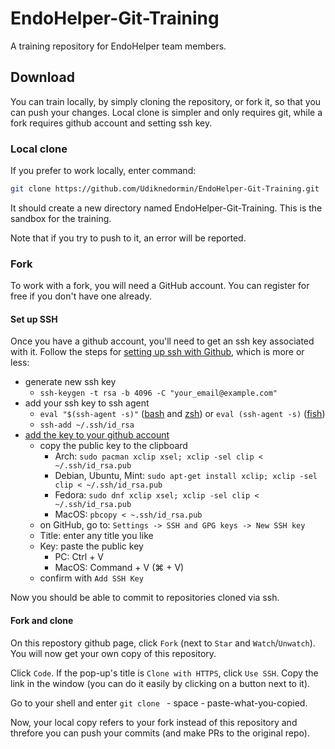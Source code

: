 # EndoHelper-Git-Training
A training repository for EndoHelper team members.

## Download
You can train locally, by simply cloning the repository, or fork it, so that
you can push your changes. Local clone is simpler and only requires git,
while a fork requires github account and setting ssh key.

### Local clone
If you prefer to work locally, enter command:

```bash
git clone https://github.com/Udiknedormin/EndoHelper-Git-Training.git
```

It should create a new directory named EndoHelper-Git-Training.
This is the sandbox for the training. 

Note that if you try to push to it, an error will be reported.

### Fork
To work with a fork, you will need a GitHub account. You can register for
free if you don't have one already.

#### Set up SSH
Once you have a github account, you'll need to get an ssh key associated
with it. Follow the steps for
[setting up ssh with Github](https://docs.github.com/en/github/authenticating-to-github/connecting-to-github-with-ssh),
which is more or less:
 * generate new ssh key
   * `ssh-keygen -t rsa -b 4096 -C "your_email@example.com"`
 * add your ssh key to ssh agent
   * `eval "$(ssh-agent -s)"` ([bash](https://www.gnu.org/software/bash/) and
     [zsh](http://www.zsh.org/)) or
     `eval (ssh-agent -s)` ([fish](https://fishshell.com/))
   * `ssh-add ~/.ssh/id_rsa`
 * [add the key to your github account](https://docs.github.com/en/github/authenticating-to-github/adding-a-new-ssh-key-to-your-github-account)
   * copy the public key to the clipboard
     * Arch: `sudo pacman xclip xsel; xclip -sel clip < ~/.ssh/id_rsa.pub`
     * Debian, Ubuntu, Mint: `sudo apt-get install xclip; xclip -sel clip < ~/.ssh/id_rsa.pub`
     * Fedora: `sudo dnf xclip xsel; xclip -sel clip < ~/.ssh/id_rsa.pub`
     * MacOS: `pbcopy < ~.ssh/id_rsa.pub`
   * on GitHub, go to: `Settings -> SSH and GPG keys -> New SSH key`
   * Title: enter any title you like
   * Key: paste the public key
     * PC: Ctrl + V
     * MacOS: Command + V (⌘ + V)
   * confirm with `Add SSH Key`

Now you should be able to commit to repositories cloned via ssh.

#### Fork and clone
On this repostory github page, click `Fork` (next to `Star` and
`Watch`/`Unwatch`). You will now get your own copy of this repository.

Click `Code`. If the pop-up's title is `Clone with HTTPS`, click `Use SSH`.
Copy the link in the window (you can do it easily by clicking on a button
next to it).

Go to your shell and enter `git clone ` - space - paste-what-you-copied.

Now, your local copy refers to your fork instead of this repository and
threfore you can push your commits (and make PRs to the original repo).
